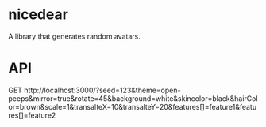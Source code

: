 # nicedear
A library that generates random avatars.

# API

GET http://localhost:3000/?seed=123&theme=open-peeps&mirror=true&rotate=45&background=white&skincolor=black&hairColor=brown&scale=1&transalteX=10&transalteY=20&features[]=feature1&features[]=feature2


